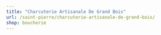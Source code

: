 ```yaml
---
title: "Charcuterie Artisanale De Grand Bois"
url: /saint-pierre/charcuterie-artisanale-de-grand-bois/
shop: boucherie
---
```

